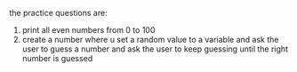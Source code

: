 the practice questions are:
1. print all even numbers from 0 to 100
2. create a number where u set a random value to a variable and ask the user to guess a number and ask the user to keep guessing until the right number is guessed